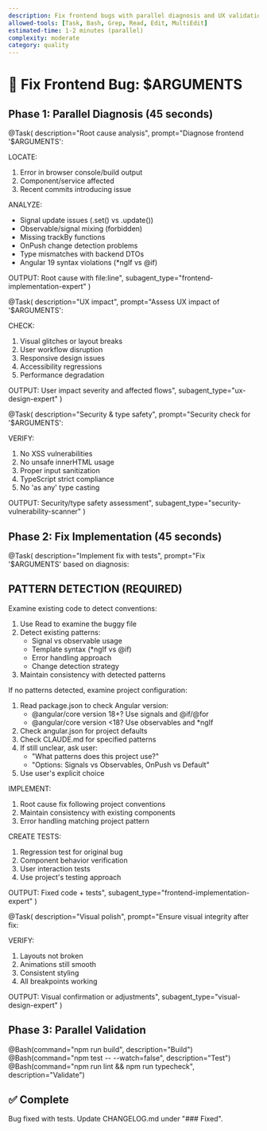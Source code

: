 ```yaml
---
description: Fix frontend bugs with parallel diagnosis and UX validation
allowed-tools: [Task, Bash, Grep, Read, Edit, MultiEdit]
estimated-time: 1-2 minutes (parallel)
complexity: moderate
category: quality
---
```


# 🔧 Fix Frontend Bug: $ARGUMENTS

## Phase 1: Parallel Diagnosis (45 seconds)

@Task(
  description="Root cause analysis",
  prompt="Diagnose frontend '$ARGUMENTS':
  
  LOCATE:
  1. Error in browser console/build output
  2. Component/service affected
  3. Recent commits introducing issue
  
  ANALYZE:
  - Signal update issues (.set() vs .update())
  - Observable/signal mixing (forbidden)
  - Missing trackBy functions
  - OnPush change detection problems
  - Type mismatches with backend DTOs
  - Angular 19 syntax violations (*ngIf vs @if)
  
  OUTPUT: Root cause with file:line",
  subagent_type="frontend-implementation-expert"
)

@Task(
  description="UX impact",
  prompt="Assess UX impact of '$ARGUMENTS':
  
  CHECK:
  1. Visual glitches or layout breaks
  2. User workflow disruption
  3. Responsive design issues
  4. Accessibility regressions
  5. Performance degradation
  
  OUTPUT: User impact severity and affected flows",
  subagent_type="ux-design-expert"
)

@Task(
  description="Security & type safety",
  prompt="Security check for '$ARGUMENTS':
  
  VERIFY:
  1. No XSS vulnerabilities
  2. No unsafe innerHTML usage
  3. Proper input sanitization
  4. TypeScript strict compliance
  5. No 'as any' type casting
  
  OUTPUT: Security/type safety assessment",
  subagent_type="security-vulnerability-scanner"
)

## Phase 2: Fix Implementation (45 seconds)

@Task(
  description="Implement fix with tests",
  prompt="Fix '$ARGUMENTS' based on diagnosis:

  ## PATTERN DETECTION (REQUIRED)

  Examine existing code to detect conventions:

  1. Use Read to examine the buggy file
  2. Detect existing patterns:
     - Signal vs observable usage
     - Template syntax (*ngIf vs @if)
     - Error handling approach
     - Change detection strategy
  3. Maintain consistency with detected patterns

  If no patterns detected, examine project configuration:
  1. Read package.json to check Angular version:
     - @angular/core version 18+? Use signals and @if/@for
     - @angular/core version <18? Use observables and *ngIf
  2. Check angular.json for project defaults
  3. Check CLAUDE.md for specified patterns
  4. If still unclear, ask user:
     - "What patterns does this project use?"
     - "Options: Signals vs Observables, OnPush vs Default"
  5. Use user's explicit choice

  IMPLEMENT:
  1. Root cause fix following project conventions
  2. Maintain consistency with existing components
  3. Error handling matching project pattern

  CREATE TESTS:
  1. Regression test for original bug
  2. Component behavior verification
  3. User interaction tests
  4. Use project's testing approach

  OUTPUT: Fixed code + tests",
  subagent_type="frontend-implementation-expert"
)

@Task(
  description="Visual polish",
  prompt="Ensure visual integrity after fix:
  
  VERIFY:
  1. Layouts not broken
  2. Animations still smooth
  3. Consistent styling
  4. All breakpoints working
  
  OUTPUT: Visual confirmation or adjustments",
  subagent_type="visual-design-expert"
)

## Phase 3: Parallel Validation

@Bash(command="npm run build", description="Build")
@Bash(command="npm test -- --watch=false", description="Test")
@Bash(command="npm run lint && npm run typecheck", description="Validate")

## ✅ Complete
Bug fixed with tests. Update CHANGELOG.md under "### Fixed".
